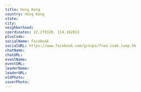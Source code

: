 ```yaml
---
title: Hong Kong
country: Hong Kong
state: 
city: 
neighborhood: 
coordinates: 22.279328, 114.162813
plusCode:
socialName: Facebook
socialURL: https://www.facebook.com/groups/free.code.camp.hk
chatName:
chatURL:
eventName:
eventURL:
leaderName:
leaderURL:
oldPhoto: 
coverPhoto:
---
```

